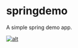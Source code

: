 # springdemo

A simple spring demo app.  

[![alt](https://codenvy.com/factory/resources/codenvy-contribute.svg)](https://codenvy.com/ide-resources/share/project/thankyou/springdemo)
